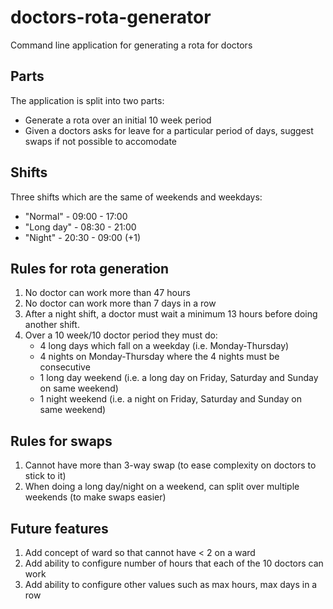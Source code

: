 # doctors-rota-generator
Command line application for generating a rota for doctors

## Parts
The application is split into two parts:
- Generate a rota over an initial 10 week period
- Given a doctors asks for leave for a particular period of days, suggest swaps if not possible to accomodate

## Shifts
Three shifts which are the same of weekends and weekdays:
* "Normal" - 09:00 - 17:00
* "Long day" - 08:30 - 21:00
* "Night" - 20:30 - 09:00 (+1)

## Rules for rota generation
1. No doctor can work more than 47 hours
1. No doctor can work more than 7 days in a row
1. After a night shift, a doctor must wait a minimum 13 hours before doing another shift.
1. Over a 10 week/10 doctor period they must do:
   * 4 long days which fall on a weekday (i.e. Monday-Thursday) 
   * 4 nights on Monday-Thursday where the 4 nights must be consecutive
   * 1 long day weekend (i.e. a long day on Friday, Saturday and Sunday on same weekend)
   * 1 night weekend (i.e. a night on Friday, Saturday and Sunday on same weekend)

## Rules for swaps
1. Cannot have more than 3-way swap (to ease complexity on doctors to stick to it)
1. When doing a long day/night on a weekend, can split over multiple weekends (to make swaps easier)

## Future features
1. Add concept of ward so that cannot have < 2 on a ward
1. Add ability to configure number of hours that each of the 10 doctors can work
1. Add ability to configure other values such as max hours, max days in a row
